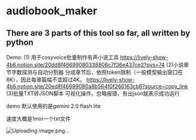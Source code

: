 # audiobook_maker

## There are 3 parts of this tool so far, all written by python

Demo:
(1) 用于cosyvoice批量制作有声小说工具
https://lively-show-4b6.notion.site/20dd8f46699080338806c7f36e437ce2?pvs=74
(2)小说章节字数探测与自动分割器
分成章节后，依照token限制（一般模型输出窗口在8K），因此每章篇幅不宜超过4K。
https://lively-show-4b6.notion.site/20ed8f46699080a8b564f0f266163cb6?source=copy_link
(3)批量TXT转JSON脚本
可视化操作，忽略报错，有出json就表示成功运行

demo
默认使用的是gemini 2.0 flash lite

速度大概是1min一个txt文件

![Uploading image.png…]()

